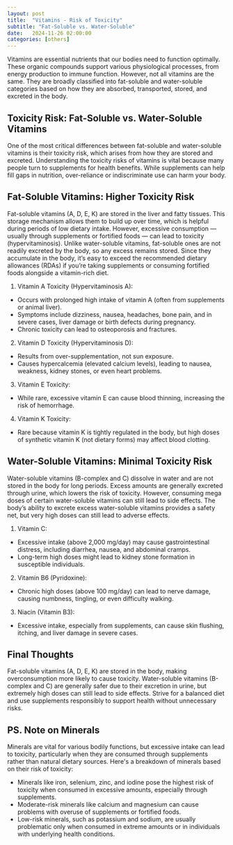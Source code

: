 ```yaml
---
layout: post
title:  "Vitamins - Risk of Toxicity"
subtitle: "Fat-Soluble vs. Water-Soluble"
date:   2024-11-26 02:00:00
categories: [others]
---
```


Vitamins are essential nutrients that our bodies need to function optimally. These organic compounds support various physiological processes, from energy production to immune function. However, not all vitamins are the same. They are broadly classified into fat-soluble and water-soluble categories based on how they are absorbed, transported, stored, and excreted in the body. 

## Toxicity Risk: Fat-Soluble vs. Water-Soluble Vitamins

One of the most critical differences between fat-soluble and water-soluble vitamins is their toxicity risk, which arises from how they are stored and excreted. Understanding the toxicity risks of vitamins is vital because many people turn to supplements for health benefits. While supplements can help fill gaps in nutrition, over-reliance or indiscriminate use can harm your body.

## Fat-Soluble Vitamins: Higher Toxicity Risk

Fat-soluble vitamins (A, D, E, K) are stored in the liver and fatty tissues. This storage mechanism allows them to build up over time, which is helpful during periods of low dietary intake. However, excessive consumption — usually through supplements or fortified foods — can lead to toxicity (hypervitaminosis). Unlike water-soluble vitamins, fat-soluble ones are not readily excreted by the body, so any excess remains stored. Since they accumulate in the body, it’s easy to exceed the recommended dietary allowances (RDAs) if you’re taking supplements or consuming fortified foods alongside a vitamin-rich diet.

1. Vitamin A Toxicity (Hypervitaminosis A):
- Occurs with prolonged high intake of vitamin A (often from supplements or animal liver).
- Symptoms include dizziness, nausea, headaches, bone pain, and in severe cases, liver damage or birth defects during pregnancy.
- Chronic toxicity can lead to osteoporosis and fractures.
2. Vitamin D Toxicity (Hypervitaminosis D):
- Results from over-supplementation, not sun exposure.
- Causes hypercalcemia (elevated calcium levels), leading to nausea, weakness, kidney stones, or even heart problems.
3. Vitamin E Toxicity:
- While rare, excessive vitamin E can cause blood thinning, increasing the risk of hemorrhage.
4. Vitamin K Toxicity:
- Rare because vitamin K is tightly regulated in the body, but high doses of synthetic vitamin K (not dietary forms) may affect blood clotting.

## Water-Soluble Vitamins: Minimal Toxicity Risk

Water-soluble vitamins (B-complex and C) dissolve in water and are not stored in the body for long periods. Excess amounts are generally excreted through urine, which lowers the risk of toxicity. However, consuming mega doses of certain water-soluble vitamins can still lead to side effects. The body’s ability to excrete excess water-soluble vitamins provides a safety net, but very high doses can still lead to adverse effects.

1. Vitamin C:
- Excessive intake (above 2,000 mg/day) may cause gastrointestinal distress, including diarrhea, nausea, and abdominal cramps.
- Long-term high doses might lead to kidney stone formation in susceptible individuals.
2. Vitamin B6 (Pyridoxine):
- Chronic high doses (above 100 mg/day) can lead to nerve damage, causing numbness, tingling, or even difficulty walking.
3. Niacin (Vitamin B3):
- Excessive intake, especially from supplements, can cause skin flushing, itching, and liver damage in severe cases.

## Final Thoughts

Fat-soluble vitamins (A, D, E, K) are stored in the body, making overconsumption more likely to cause toxicity. Water-soluble vitamins (B-complex and C) are generally safer due to their excretion in urine, but extremely high doses can still lead to side effects. Strive for a balanced diet and use supplements responsibly to support health without unnecessary risks.

## PS. Note on Minerals

Minerals are vital for various bodily functions, but excessive intake can lead to toxicity, particularly when they are consumed through supplements rather than natural dietary sources. Here's a breakdown of minerals based on their risk of toxicity:
- Minerals like iron, selenium, zinc, and iodine pose the highest risk of toxicity when consumed in excessive amounts, especially through supplements.
- Moderate-risk minerals like calcium and magnesium can cause problems with overuse of supplements or fortified foods.
- Low-risk minerals, such as potassium and sodium, are usually problematic only when consumed in extreme amounts or in individuals with underlying health conditions.
